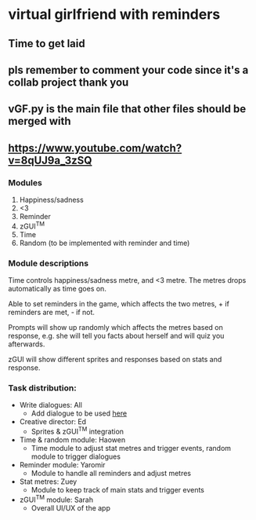 # virtual girlfriend with reminders
## Time to get laid

## pls remember to comment your code since it's a collab project thank you
## vGF.py is the main file that other files should be merged with

## https://www.youtube.com/watch?v=8qUJ9a_3zSQ

### Modules

1. Happiness/sadness
2. <3
3. Reminder
4. zGUI<sup>TM</sup>
5. Time
6. Random (to be implemented with reminder and time)

### Module descriptions

Time controls happiness/sadness metre, and <3 metre. The metres drops automatically as time goes on.

Able to set reminders in the game, which affects the two metres, + if reminders are met, - if not.

Prompts will show up randomly which affects the metres based on response, e.g. she will tell you facts about herself and will quiz you afterwards.

zGUI will show different sprites and responses based on stats and response.

### Task distribution:

- Write dialogues: All
  - Add dialogue to be used [here](/dialogues/readme.md)
- Creative director: Ed
  - Sprites & zGUI<sup>TM</sup> integration
- Time & random module: Haowen
  - Time module to adjust stat metres and trigger events, random module to trigger dialogues
- Reminder module: Yaromir
  - Module to handle all reminders and adjust metres
- Stat metres: Zuey
  - Module to keep track of main stats and trigger events
- zGUI<sup>TM</sup> module: Sarah
  - Overall UI/UX of the app